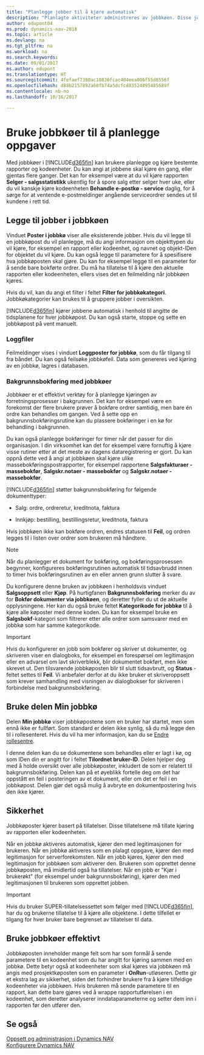```yaml
---
title: "Planlegge jobber til å kjøre automatisk"
description: "Planlagte aktiviteter administreres av jobbkøen. Disse jobbene kjører rapporter og kodeenheter. Du kan angi at jobbene skal kjøre én gang, eller gjentas flere ganger."
author: edupont04
ms.prod: dynamics-nav-2018
ms.topic: article
ms.devlang: na
ms.tgt_pltfrm: na
ms.workload: na
ms.search.keywords: 
ms.date: 09/01/2017
ms.author: edupont
ms.translationtype: HT
ms.sourcegitcommit: 4fefaef7380ac10836fcac404eea006f55d8556f
ms.openlocfilehash: d88b2157892a60fb74a5dcfcd83524895485689f
ms.contentlocale: nb-no
ms.lasthandoff: 10/16/2017

---
```

# <a name="use-job-queues-to-schedule-tasks"></a>Bruke jobbkøer til å planlegge oppgaver
Med jobbkøer i [!INCLUDE[d365fin](includes/d365fin_md.md)] kan brukere planlegge og kjøre bestemte rapporter og kodeenheter. Du kan angi at jobbene skal kjøre én gang, eller gjentas flere ganger. Det kan for eksempel være at du vil kjøre rapporten **Selger - salgsstatistikk** ukentlig for å spore salg etter selger hver uke, eller du vil kanskje kjøre kodeenheten **Behandle e-postkø - service** daglig, for å sørge for at ventende e-postmeldinger angående serviceordrer sendes ut til kundene i rett tid.  

## <a name="add-jobs-to-the-job-queue"></a>Legge til jobber i jobbkøen
Vinduet **Poster i jobbkø** viser alle eksisterende jobber. Hvis du vil legge til en jobbkøpost du vil planlegge, må du angi informasjon om objekttypen du vil kjøre, for eksempel en rapport eller kodeenhet, og navnet og objekt-IDen for objektet du vil kjøre. Du kan også legge til parametere for å spesifisere hva jobbkøposten skal gjøre. Du kan for eksempel legge til en parameter for å sende bare bokførte ordrer. Du må ha tillatelse til å kjøre den aktuelle rapporten eller kodeenheten, ellers vises det en feilmelding når jobbkøen kjøres.  

Hvis du vil, kan du angi et filter i feltet **Filter for jobbkøkategori**. Jobbkøkategorier kan brukes til å gruppere jobber i oversikten.

[!INCLUDE[d365fin](includes/d365fin_md.md)] kjører jobbene automatisk i henhold til angitte de tidsplanene for hver jobbkøpost. Du kan også starte, stoppe og sette en jobbkøpost på vent manuelt.

### <a name="log-files"></a>Loggfiler
Feilmeldinger vises i vinduet **Loggposter for jobbkø**, som du får tilgang til fra båndet. Du kan også feilsøke jobbkøfeil. Data som genereres ved kjøring av en jobbkø, lagres i databasen.  

### <a name="background-posting-with-job-queues"></a>Bakgrunnsbokføring med jobbkøer
Jobbkøer er et effektivt verktøy for å planlegge kjøringen av forretningsprosesser i bakgrunnen. Det kan for eksempel være en forekomst der flere brukere prøver å bokføre ordrer samtidig, men bare én ordre kan behandles om gangen. Ved å sette opp en bakgrunnsbokføringsrutine kan du plassere bokføringer i en kø for behandling i bakgrunnen.  

 Du kan også planlegge bokføringer for timer når det passer for din organisasjon. I din virksomhet kan det for eksempel være fornuftig å kjøre visse rutiner etter at det meste av dagens dataregistrering er gjort. Du kan oppnå dette ved å angi at jobbkøen skal kjøre ulike massebokføringspostrapporter, for eksempel rapportene **Salgsfakturaer - massebokfør**, **Salgskr.notaer - massebokfør** og **Salgskr.notaer - massebokfør**.  

 [!INCLUDE[d365fin](includes/d365fin_md.md)] støtter bakgrunnsbokføring for følgende dokumenttyper:  

-   Salg: ordre, ordreretur, kreditnota, faktura  

-   Innkjøp: bestilling, bestillingsretur, kreditnota, faktura  

 Hvis jobbkøen ikke kan bokføre ordren, endres statusen til **Feil**, og ordren legges til i listen over ordrer som brukeren må håndtere.  

> [!NOTE]  
>  Når du planlegger et dokument for bokføring, og bokføringsprosessen begynner, konfigureres bokføringsrutinen automatisk til tidsavbrudd innen to timer hvis bokføringsrutinen av en eller annen grunn slutter å svare.  

Du konfigurere denne bruken av jobbkøen i henholdsvis vinduet **Salgsoppsett** eller **Kjøp**. På hurtigfanen **Bakgrunnsbokføring** merker du av for **Bokfør dokumenter via jobbkøen**, og deretter fyller du ut de aktuelle opplysningene. Her kan du også bruke feltet **Kategorikode for jobbkø** til å kjøre alle køposter med denne koden. Du kan for eksempel bruke en **Salgsbokf**-kategori som filtrerer etter alle ordrer som samsvarer med en jobbkø som har samme kategorikode.  

> [!IMPORTANT]  
>  Hvis du konfigurerer en jobb som bokfører og skriver ut dokumenter, og skriveren viser en dialogboks, for eksempel en forespørsel om legitimasjon eller en advarsel om lavt skriverblekk, blir dokumentet bokført, men ikke skrevet ut. Den tilsvarende jobbkøposten blir til slutt tidsavbrutt, og  **Status**    -feltet settes til  **Feil**. Vi anbefaler derfor at du ikke bruker et skriveroppsett som krever samhandling med visningen av dialogbokser for skriveren i forbindelse med bakgrunnsbokføring.  

## <a name="use-the-my-job-queue-part"></a>Bruke delen Min jobbkø
Delen **Min jobbkø** viser jobbkøpostene som en bruker har startet, men som ennå ikke er fullført. Som standard er delen ikke synlig, så du må legge den til i rollesenteret. Hvis du vil ha mer informasjon, kan du se [Endre rollesentre](change-role.md).  

I denne delen kan du se dokumentene som behandles eller er lagt i kø, og som IDen din er angitt for i feltet **Tilordnet bruker-ID**. Delen hjelper deg med å holde oversikt over alle jobbkøposter, inkludert de som er relatert til bakgrunnsbokføring. Delen kan på et øyeblikk fortelle deg om det har oppstått en feil i posteringen av et dokument, eller om det er feil i en jobbkøpost. Delen gjør det også mulig å avbryte en dokumentpostering hvis den ikke kjører.  

## <a name="security"></a>Sikkerhet  
Jobbkøposter kjører basert på tillatelser. Disse tillatelsene må tillate kjøring av rapporten eller kodeenheten.  

Når en jobbkø aktiveres automatisk, kjører den med legitimasjonen for brukeren. Når en jobbkø aktiveres som en plalagt oppgave, kjører den med legitimasjon for serverforekomsten. Når en jobb kjøres, kjører den med legitimasjon for jobbkøen som aktiverer den. Brukeren som opprettet denne jobbkøposten, må imidlertid også ha tillatelser. Når en jobb er "Kjør i brukerøkt" (for eksempel under bakgrunnsbokføring), kjører den med legitimasjonen til brukeren som opprettet jobben.  

> [!IMPORTANT]  
>  Hvis du bruker SUPER-tillatelsessettet som følger med [!INCLUDE[d365fin](includes/d365fin_md.md)], har du og brukerne tillatelse til å kjøre alle objektene. I dette tilfellet er tilgang for hver bruker bare begrenset av tillatelser til data.  

## <a name="using-job-queues-effectively"></a>Bruke jobbkøer effektivt  
Jobbkøposten inneholder mange felt som har som formål å sende parametere til en kodeenhet som du har angitt for kjøring sammen med en jobbkø. Dette betyr også at kodeenheter som skal kjøres via jobbkøen må angis med prosjektkøposten som en parameter i **OnRun**-utløseren. Dette gir et ekstra lag av sikkerhet, siden det forhindrer brukere fra å kjøre tilfeldige kodeenheter via jobbkøen. Hvis brukeren må sende parametere til en rapport, kan dette bare gjøres ved å wrappe rapportutførelsen i en kodeenhet, som deretter analyserer inndataparameterne og setter dem inn i rapporten før den utfører den.  

## <a name="see-also"></a>Se også  
[Oppsett og administrasjon i Dynamics NAV](admin-setup-and-administration.md)  
[Konfigurere Dynamics NAV](setup.md)  

